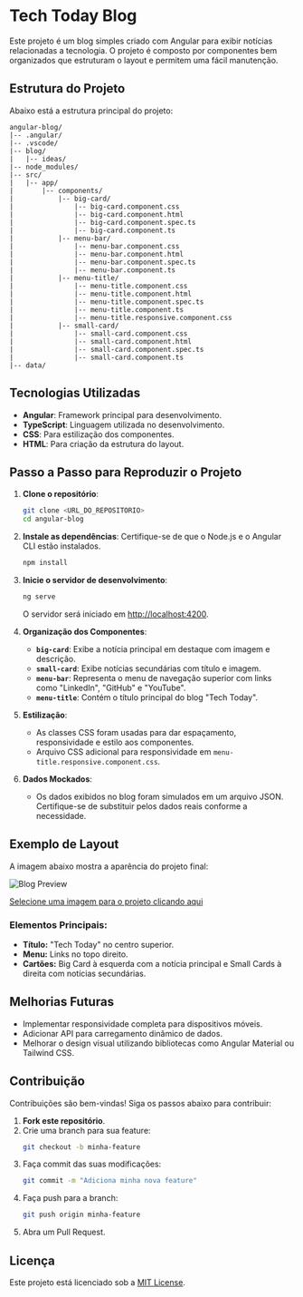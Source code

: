 # Tech Today Blog

Este projeto é um blog simples criado com Angular para exibir notícias relacionadas a tecnologia. O projeto é composto por componentes bem organizados que estruturam o layout e permitem uma fácil manutenção.

## Estrutura do Projeto

Abaixo está a estrutura principal do projeto:

```
angular-blog/
|-- .angular/
|-- .vscode/
|-- blog/
|   |-- ideas/
|-- node_modules/
|-- src/
|   |-- app/
|       |-- components/
|           |-- big-card/
|               |-- big-card.component.css
|               |-- big-card.component.html
|               |-- big-card.component.spec.ts
|               |-- big-card.component.ts
|           |-- menu-bar/
|               |-- menu-bar.component.css
|               |-- menu-bar.component.html
|               |-- menu-bar.component.spec.ts
|               |-- menu-bar.component.ts
|           |-- menu-title/
|               |-- menu-title.component.css
|               |-- menu-title.component.html
|               |-- menu-title.component.spec.ts
|               |-- menu-title.component.ts
|               |-- menu-title.responsive.component.css
|           |-- small-card/
|               |-- small-card.component.css
|               |-- small-card.component.html
|               |-- small-card.component.spec.ts
|               |-- small-card.component.ts
|-- data/
```

## Tecnologias Utilizadas

- **Angular**: Framework principal para desenvolvimento.
- **TypeScript**: Linguagem utilizada no desenvolvimento.
- **CSS**: Para estilização dos componentes.
- **HTML**: Para criação da estrutura do layout.

## Passo a Passo para Reproduzir o Projeto

1. **Clone o repositório**:
   ```bash
   git clone <URL_DO_REPOSITORIO>
   cd angular-blog
   ```

2. **Instale as dependências**:
   Certifique-se de que o Node.js e o Angular CLI estão instalados.
   ```bash
   npm install
   ```

3. **Inicie o servidor de desenvolvimento**:
   ```bash
   ng serve
   ```
   O servidor será iniciado em [http://localhost:4200](http://localhost:4200).

4. **Organização dos Componentes**:
   - **`big-card`**: Exibe a notícia principal em destaque com imagem e descrição.
   - **`small-card`**: Exibe notícias secundárias com título e imagem.
   - **`menu-bar`**: Representa o menu de navegação superior com links como "LinkedIn", "GitHub" e "YouTube".
   - **`menu-title`**: Contém o título principal do blog "Tech Today".

5. **Estilização**:
   - As classes CSS foram usadas para dar espaçamento, responsividade e estilo aos componentes.
   - Arquivo CSS adicional para responsividade em `menu-title.responsive.component.css`.

6. **Dados Mockados**:
   - Os dados exibidos no blog foram simulados em um arquivo JSON. Certifique-se de substituir pelos dados reais conforme a necessidade.

## Exemplo de Layout

A imagem abaixo mostra a aparência do projeto final:

![Blog Preview](link_da_imagem)

[Selecione uma imagem para o projeto clicando aqui](https://example.com/upload-image)

### Elementos Principais:
- **Título:** "Tech Today" no centro superior.
- **Menu:** Links no topo direito.
- **Cartões:** Big Card à esquerda com a notícia principal e Small Cards à direita com notícias secundárias.

## Melhorias Futuras
- Implementar responsividade completa para dispositivos móveis.
- Adicionar API para carregamento dinâmico de dados.
- Melhorar o design visual utilizando bibliotecas como Angular Material ou Tailwind CSS.

## Contribuição
Contribuições são bem-vindas! Siga os passos abaixo para contribuir:

1. **Fork este repositório**.
2. Crie uma branch para sua feature:
   ```bash
   git checkout -b minha-feature
   ```
3. Faça commit das suas modificações:
   ```bash
   git commit -m "Adiciona minha nova feature"
   ```
4. Faça push para a branch:
   ```bash
   git push origin minha-feature
   ```
5. Abra um Pull Request.

## Licença

Este projeto está licenciado sob a [MIT License](LICENSE).

